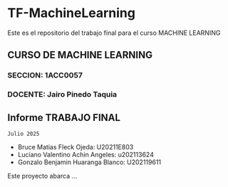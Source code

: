 ﻿# TF-MachineLearning

Este es el repositorio del trabajo final para el curso MACHINE LEARNING
## CURSO DE MACHINE LEARNING
### SECCION: 1ACC0057
### DOCENTE: Jairo Pinedo Taquia

## Informe TRABAJO FINAL
`Julio 2025`
- Bruce Matias Fleck Ojeda: U20211E803
- Luciano Valentino Achin Angeles: u202113624
- Gonzalo Benjamin Huaranga Blanco: U202119611

Este proyecto abarca ...
